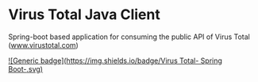 # Virus Total Java Client
Spring-boot based application for consuming the public API of Virus Total (www.virustotal.com)

[![Generic badge](https://img.shields.io/badge/Virus Total- Spring Boot-<COLOR>.svg)](https://shields.io/)
